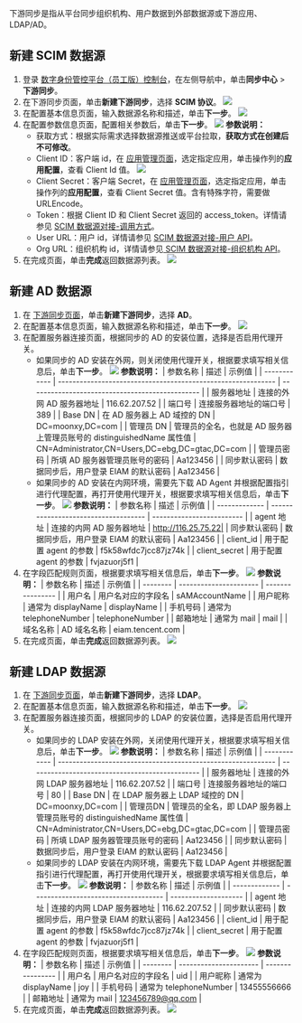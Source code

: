 下游同步是指从平台同步组织机构、用户数据到外部数据源或下游应用、LDAP/AD。


## 新建 SCIM 数据源
1. 登录 [数字身份管控平台（员工版）控制台](https://console.cloud.tencent.com/eiam)，在左侧导航中，单击**同步中心** > **下游同步**。
2. 在下游同步页面，单击**新建下游同步**，选择 **SCIM 协议**。
![](https://qcloudimg.tencent-cloud.cn/raw/85bb1e7cf7d261db0f1be102466d3f3d.png)
3. 在配置基本信息页面，输入数据源名称和描述，单击**下一步**。
![](https://qcloudimg.tencent-cloud.cn/raw/dce1af40a7cdc142d00a9065b0e35dbe.png)
4. 在配置参数信息页面，配置相关参数后，单击**下一步**。
![](https://qcloudimg.tencent-cloud.cn/raw/1d825a3ce4c8f34ec9dbd35b96ff7481.png)
   **参数说明：**
    - 获取方式：根据实际需求选择数据源推送或平台拉取，**获取方式在创建后不可修改**。
     - Client ID：客户端 id，在 [应用管理页面](https://console.cloud.tencent.com/eiam/app-manager)，选定指定应用，单击操作列的**应用配置**，查看 Client Id 值。
![](https://qcloudimg.tencent-cloud.cn/raw/a4b80ae5dc36df98e6dd2915fab56e6c.png)
      - Client Secret：客户端 Secret，在 [应用管理页面](https://console.cloud.tencent.com/eiam/app-manager)，选定指定应用，单击操作列的**应用配置**，查看 Client Secret 值。含有特殊字符，需要做 URLEncode。
     - Token：根据 Client ID 和 Client Secret 返回的 access_token。详情请参见 [SCIM 数据源对接-调用方式](https://cloud.tencent.com/document/product/1442/68856)。
     - User URL：用户 id，详情请参见 [SCIM 数据源对接-用户 API](https://cloud.tencent.com/document/product/1442/68875)。
     - Org URL：组织机构 id，详情请参见[ SCIM 数据源对接-组织机构 API](https://cloud.tencent.com/document/product/1442/68897)。
5. 在完成页面，单击**完成**返回数据源列表。
![](https://qcloudimg.tencent-cloud.cn/raw/b7b1bc3e2c1b0b31bba7b597a7498121.png)

## 新建 AD 数据源
1. 在 [下游同步页面](https://console.cloud.tencent.com/eiam/sync-center/downstream)，单击**新建下游同步**，选择 **AD**。
2. 在配置基本信息页面，输入数据源名称和描述，单击**下一步**。
![](https://qcloudimg.tencent-cloud.cn/raw/dce1af40a7cdc142d00a9065b0e35dbe.png)
3. 在配置服务器连接页面，根据同步的 AD 的安装位置，选择是否启用代理开关。
   - 如果同步的 AD 安装在外网，则关闭使用代理开关，根据要求填写相关信息后，单击**下一步**。
![](https://qcloudimg.tencent-cloud.cn/raw/9ce5927bf11edda8fa8a79fb82cce813.png)
     **参数说明：**
| 参数名称 | 描述 | 示例值 |
| ------------ | ------------------------------------------------------------ | ----------------------------------------------- |
| 服务器地址 | 连接的外网 AD 服务器地址 | 116.62.207.52 |
| 端口号 | 连接服务器地址的端口号 | 389 |
| Base DN | 在 AD 服务器上 AD 域控的 DN | DC=moonxy,DC=com |
| 管理员 DN | 管理员的全名，也就是 AD 服务器上管理员账号的 distinguishedName 属性值 | CN=Administrator,CN=Users,DC=ebg,DC=gtac,DC=com |
| 管理员密码 | 所填 AD 服务器管理员账号的密码 | Aa123456 |
| 同步默认密码 | 数据同步后，用户登录 EIAM 的默认密码 | Aa123456 |
   - 如果同步的 AD 安装在内网环境，需要先下载 AD Agent 并根据配置指引进行代理配置，再打开使用代理开关，根据要求填写相关信息后，单击**下一步**。
![](https://qcloudimg.tencent-cloud.cn/raw/e011f592d6e753f69e94d5966adef0a9.png)
     **参数说明：**
| 参数名称 | 描述 | 示例值 |
| ------------- | ------------------------------------ | ------------------------- |
| agent 地址 | 连接的内网 AD 服务器地址 | http://116.25.75.22|
| 同步默认密码 | 数据同步后，用户登录 EIAM 的默认密码 | Aa123456 |
| client_id | 用于配置 agent 的参数 | f5k58wfdc7jcc87jz74k |
| client_secret | 用于配置 agent 的参数 | fvjazuorj5f1 |
4. 在字段匹配规则页面，根据要求填写相关信息后，单击**下一步**。
![](https://qcloudimg.tencent-cloud.cn/raw/1f7742ffbdd9866736a588ce1c9d9244.png)
   **参数说明：**
| 参数名称 | 描述 | 示例值 |
| -------- | ---------------------- | ---------------- |
| 用户名 | 用户名对应的字段名 | sAMAccountName |
| 用户昵称 | 通常为 displayName | displayName |
| 手机号码 | 通常为 telephoneNumber | telephoneNumber |
| 邮箱地址 | 通常为 mail | mail |
| 域名名称 | AD 域名名称 | eiam.tencent.com |
5. 在完成页面，单击**完成**返回数据源列表。
![](https://qcloudimg.tencent-cloud.cn/raw/321dba186ff70b47b31aea0e17353850.png)

## 新建 LDAP 数据源
1. 在 [下游同步页面](https://console.cloud.tencent.com/eiam/sync-center/downstream)，单击**新建下游同步**，选择 **LDAP**。
2. 在配置基本信息页面，输入数据源名称和描述，单击**下一步**。
![](https://qcloudimg.tencent-cloud.cn/raw/dce1af40a7cdc142d00a9065b0e35dbe.png)
3. 在配置服务器连接页面，根据同步的 LDAP 的安装位置，选择是否启用代理开关。
   - 如果同步的 LDAP 安装在外网，关闭使用代理开关，根据要求填写相关信息后，单击**下一步**。
![](https://qcloudimg.tencent-cloud.cn/raw/4de49fab6254ca348a69c482a604ceba.png)
     **参数说明：**
| 参数名称 | 描述 | 示例值 |
| ------------ | ------------------------------------------------------------ | ----------------------------------------------- |
| 服务器地址 | 连接的外网 LDAP 服务器地址 | 116.62.207.52 |
| 端口号 | 连接服务器地址的端口号 | 80 |
| Base DN | 在 LDAP 服务器上 LDAP 域控的 DN | DC=moonxy,DC=com |
| 管理员DN | 管理员的全名，即 LDAP 服务器上管理员账号的 distinguishedName 属性值 | CN=Administrator,CN=Users,DC=ebg,DC=gtac,DC=com |
| 管理员密码 | 所填 LDAP 服务器管理员账号的密码 | Aa123456 |
| 同步默认密码 | 数据同步后，用户登录 EIAM 的默认密码 | Aa123456 |
    - 如果同步的 LDAP 安装在内网环境，需要先下载 LDAP Agent 并根据配置指引进行代理配置，再打开使用代理开关，根据要求填写相关信息后，单击**下一步**。
![](https://qcloudimg.tencent-cloud.cn/raw/1710a8ea9424338eb96de43f6dd1eeb5.png)
      **参数说明：**
| 参数名称 | 描述 | 示例值 |
| ------------- | ------------------------------------ | -------------------- |
| agent 地址 | 连接的内网 LDAP 服务器地址 | 116.62.207.52 |
| 同步默认密码 | 数据同步后，用户登录 EIAM 的默认密码 | Aa123456 |
| client_id | 用于配置 agent 的参数 | f5k58wfdc7jcc87jz74k |
| client_secret | 用于配置 agent 的参数 | fvjazuorj5f1 |
4. 在字段匹配规则页面，根据要求填写相关信息后，单击**下一步**。
![](https://qcloudimg.tencent-cloud.cn/raw/f86ad453f20779cac547b0f196541048.png)
   **参数说明：**
| 参数名称 | 描述 | 示例值 |
| -------- | ---------------------- | ---------------- |
| 用户名 | 用户名对应的字段名 | uid |
| 用户昵称 | 通常为 displayName | joy |
| 手机号码 | 通常为 telephoneNumber | 13455556666 |
| 邮箱地址 | 通常为 mail | 123456789@qq.com |
5. 在完成页面，单击**完成**返回数据源列表。
![](https://qcloudimg.tencent-cloud.cn/raw/321dba186ff70b47b31aea0e17353850.png)
